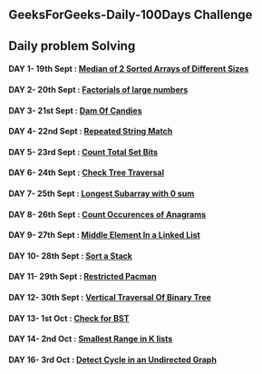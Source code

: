 ## GeeksForGeeks-Daily-100Days Challenge
## Daily problem Solving



#### DAY 1- 19th Sept : [Median of 2 Sorted Arrays of Different Sizes](https://github.com/baazis/GeeksForGeeks-100-Days-Challenge/tree/main/DAY-1:%20MedianSortedArray)
#### DAY 2- 20th Sept : [Factorials of large numbers](https://github.com/baazis/GeeksForGeeks-100-Days-Challenge/tree/main/Day-2:%20Factorial%20of%20a%20large%20Number)
#### DAY 3- 21st Sept : [Dam Of Candies](https://github.com/baazis/GeeksForGeeks-100-Days-Challenge/tree/main/DAY-3:%20Dam%20Of%20Candies)
#### DAY 4- 22nd Sept : [Repeated String Match](https://github.com/baazis/GeeksForGeeks-100-Days-Challenge/tree/main/DAY-4%20Repeated%20String%20Match)
#### DAY 5- 23rd Sept : [Count Total Set Bits](https://github.com/baazis/GeeksForGeeks-100-Days-Challenge/tree/main/DAY-5%20Count%20total%20set%20bits)
#### DAY 6- 24th Sept : [Check Tree Traversal](https://github.com/baazis/GeeksForGeeks-100-Days-Challenge/tree/main/DAY-6%20Check%20Tree%20Traversal)
#### DAY 7- 25th Sept : [Longest Subarray with 0 sum](https://github.com/baazis/GeeksForGeeks-100-Days-Challenge/tree/main/DAY7-Longest%20Subarray%20with%200%20Sum)
#### DAY 8- 26th Sept : [Count Occurences of Anagrams](https://github.com/baazis/GeeksForGeeks-100-Days-Challenge/tree/main/Day-8:%20Count%20Occurences%20of%20Anagrams)
#### DAY 9- 27th Sept : [Middle Element In a Linked List](https://github.com/baazis/GeeksForGeeks-100-Days-Challenge/tree/main/DAY-9%20Finding%20middle%20element%20in%20a%20linked%20list)
#### DAY 10- 28th Sept : [Sort a Stack](https://github.com/baazis/GeeksForGeeks-100-Days-Challenge/tree/main/DAY10-Sort%20a%20Stack)
#### DAY 11- 29th Sept : [Restricted Pacman](https://github.com/baazis/GeeksForGeeks-100-Days-Challenge/tree/main/DAY11-RESTRICTED%20PACMAN)
#### DAY 12- 30th Sept : [Vertical Traversal Of Binary Tree](https://github.com/baazis/GeeksForGeeks-100-Days-Challenge/tree/main/DAY12-Vertical%20Traversal%20Of%20Binary%20Tree)
#### DAY 13- 1st Oct : [Check for BST](https://github.com/baazis/GeeksForGeeks-100-Days-Challenge/tree/main/DAY13-Check%20for%20BST)
#### DAY 14- 2nd Oct : [Smallest Range in K lists](https://github.com/baazis/GeeksForGeeks-100-Days-Challenge/blob/main/DAY-14%20Smallest%20range%20in%20K%20lists/Smallest%20range%20in%20K%20lists.cpp)
#### DAY 16- 3rd Oct : [Detect Cycle in an Undirected Graph](https://github.com/baazis/GeeksForGeeks-100-Days-Challenge/blob/main/DAY-15%20Detect%20cycle%20in%20an%20undirected%20graph/Detect%20cycle%20in%20an%20undirected%20graph.cpp)
